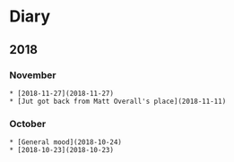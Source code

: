 
# Diary

## 2018

### November
    * [2018-11-27](2018-11-27)
    * [Jut got back from Matt Overall's place](2018-11-11)

### October
    * [General mood](2018-10-24)
    * [2018-10-23](2018-10-23)
